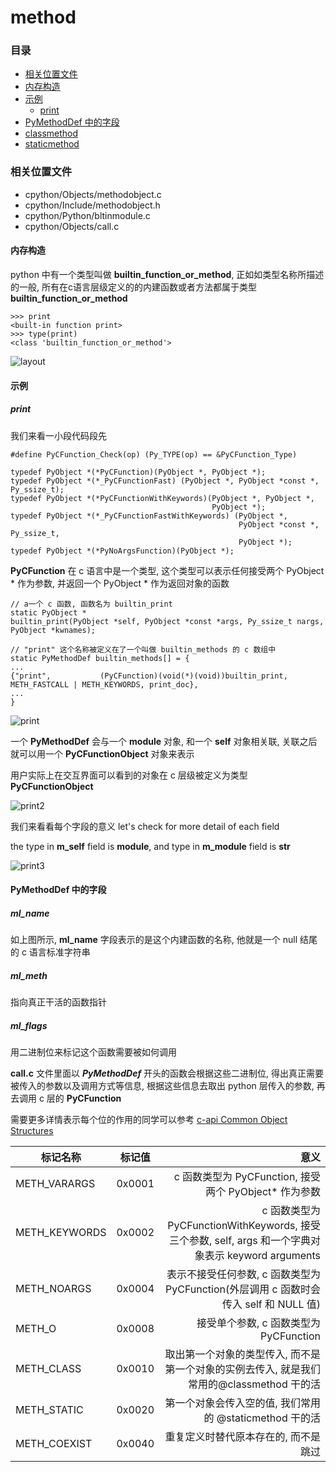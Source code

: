 # method

### 目录

* [相关位置文件](#相关位置文件)
* [内存构造](#内存构造)
* [示例](#示例)
	* [print](#print)
* [PyMethodDef 中的字段](#PyMethodDef-中的字段)
* [classmethod](#classmethod)
* [staticmethod](#staticmethod)

### 相关位置文件
* cpython/Objects/methodobject.c
* cpython/Include/methodobject.h
* cpython/Python/bltinmodule.c
* cpython/Objects/call.c

#### 内存构造

python 中有一个类型叫做 **builtin_function_or_method**, 正如如类型名称所描述的一般, 所有在c语言层级定义的的内建函数或者方法都属于类型 **builtin_function_or_method**

	>>> print
    <built-in function print>
    >>> type(print)
    <class 'builtin_function_or_method'>

![layout](https://github.com/zpoint/Cpython-Internals/blob/master/BasicObject/method/layout.png)

#### 示例

##### print

我们来看一小段代码段先

    #define PyCFunction_Check(op) (Py_TYPE(op) == &PyCFunction_Type)

    typedef PyObject *(*PyCFunction)(PyObject *, PyObject *);
    typedef PyObject *(*_PyCFunctionFast) (PyObject *, PyObject *const *, Py_ssize_t);
    typedef PyObject *(*PyCFunctionWithKeywords)(PyObject *, PyObject *,
                                                 PyObject *);
    typedef PyObject *(*_PyCFunctionFastWithKeywords) (PyObject *,
                                                       PyObject *const *, Py_ssize_t,
                                                       PyObject *);
    typedef PyObject *(*PyNoArgsFunction)(PyObject *);

**PyCFunction** 在 c 语言中是一个类型, 这个类型可以表示任何接受两个 PyObject * 作为参数, 并返回一个 PyObject * 作为返回对象的函数

    // a一个 c 函数, 函数名为 builtin_print
    static PyObject *
    builtin_print(PyObject *self, PyObject *const *args, Py_ssize_t nargs, PyObject *kwnames);

    // "print" 这个名称被定义在了一个叫做 builtin_methods 的 c 数组中
    static PyMethodDef builtin_methods[] = {
    ...
    {"print",           (PyCFunction)(void(*)(void))builtin_print,      METH_FASTCALL | METH_KEYWORDS, print_doc},
    ...
    }

![print](https://github.com/zpoint/Cpython-Internals/blob/master/BasicObject/method/print.png)

一个 **PyMethodDef** 会与一个 **module** 对象, 和一个 **self** 对象相关联, 关联之后就可以用一个 **PyCFunctionObject** 对象来表示

用户实际上在交互界面可以看到的对象在 c 层级被定义为类型 **PyCFunctionObject**

![print2](https://github.com/zpoint/Cpython-Internals/blob/master/BasicObject/method/print2.png)

我们来看看每个字段的意义
let's check for more detail of each field

the type in **m_self** field is **module**, and type in **m_module** field is **str**

![print3](https://github.com/zpoint/Cpython-Internals/blob/master/BasicObject/method/print3.png)

#### PyMethodDef 中的字段

##### ml_name

如上图所示, **ml_name** 字段表示的是这个内建函数的名称, 他就是一个 null 结尾的 c 语言标准字符串

##### ml_meth

指向真正干活的函数指针

##### ml_flags

用二进制位来标记这个函数需要被如何调用

**call.c** 文件里面以 **_PyMethodDef_** 开头的函数会根据这些二进制位, 得出真正需要被传入的参数以及调用方式等信息, 根据这些信息去取出 python 层传入的参数, 再去调用 c 层的 **PyCFunction**

需要更多详情表示每个位的作用的同学可以参考 [c-api Common Object Structures](https://docs.python.org/3/c-api/structures.html)

| 标记名称 | 标记值 | 意义 |
| - | :-: | -: |
| METH_VARARGS | 0x0001| c 函数类型为 PyCFunction, 接受两个 PyObject* 作为参数 |
| METH_KEYWORDS | 0x0002 | c 函数类型为 PyCFunctionWithKeywords, 接受三个参数, self, args 和一个字典对象表示 keyword arguments |
| METH_NOARGS | 0x0004 | 表示不接受任何参数, c 函数类型为 PyCFunction(外层调用 c 函数时会传入 self 和 NULL 值) |
| METH_O | 0x0008 | 接受单个参数, c 函数类型为 PyCFunction |
| METH_CLASS | 0x0010 | 取出第一个对象的类型传入, 而不是第一个对象的实例去传入, 就是我们常用的@classmethod 干的活 |
| METH_STATIC | 0x0020 | 第一个对象会传入空的值, 我们常用的 @staticmethod 干的活 |
| METH_COEXIST | 0x0040 | 重复定义时替代原本存在的, 而不是跳过 |